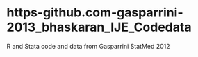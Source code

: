 # https-github.com-gasparrini-2013_bhaskaran_IJE_Codedata
R and Stata code and data from Gasparrini StatMed 2012
